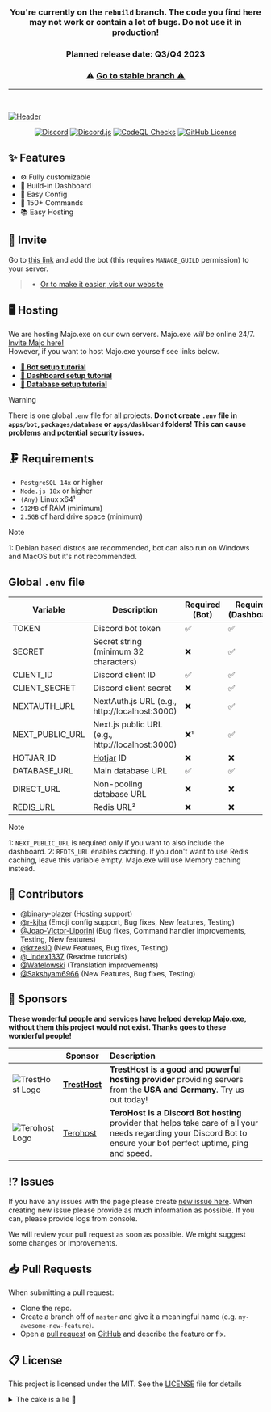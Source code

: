 <h3 align="center">You're currently on the <code>rebuild</code> branch. The code you find here may not work or contain a lot of bugs. Do not use it in production!</h3>
<h3 align="center">Planned release date: Q3/Q4 2023</h3>

<h3 align="center">⚠️ <a href="https://github.com/IgorKowalczyk/majo.exe/tree/master"/>Go to stable branch ⚠️</h3>

---

<br/>

![Header](https://user-images.githubusercontent.com/49127376/208478832-74eee443-c0fb-4691-beb6-adee42d063e3.png)

<p align="center">
 <a href="https://majoexe.xyz/server"><img src="https://img.shields.io/discord/666599184844980224?color=%234552ef&logo=discord&label=Discord&style=flat&logoColor=fff" alt="Discord" /></a>
 <a href="https://www.npmjs.com/package/discord.js"><img src="https://img.shields.io/badge/Discord.js-v14-%234552ef?style=flat&logo=npm&logoColor=fff" alt="Discord.js" /></a>
 <a href="https://majoexe.xyz/"><img src="https://img.shields.io/github/actions/workflow/status/igorkowalczyk/majo.exe/codeql-analysis.yml?branch=rebuild&style=flat&label=CodeQL&logo=github&color=%234552ef" alt="CodeQL Checks" /></a>
 <a href="https://majoexe.xyz"><img src="https://img.shields.io/github/license/igorkowalczyk/majo.exe?style=flat&;logo=github&label=License&color=%234552ef" alt="GitHub License" /></a>
</p>

## ✨ Features

- ⚙️ Fully customizable
- 🌆 Build-in Dashboard
- 📝 Easy Config
- 💯 150+ Commands
- 📚 Easy Hosting

## 🔗 Invite

Go to [this link](https://discord.com/oauth2/authorize/?permissions=4294967287&scope=bot%20applications.commands&client_id=949342410150924319) and add the bot (this requires `MANAGE_GUILD` permission) to your server.

> - [Or to make it easier, visit our website](https://beta.majoexe.xyz/)

## 🖥️ Hosting

We are hosting Majo.exe on our own servers. Majo.exe _will be_ online 24/7. [Invite Majo here!](https://beta.majoexe.xyz/api/invite)<br>
However, if you want to host Majo.exe yourself see links below.

- **[🤖 Bot setup tutorial](/apps/bot/README.md)**
- **[🔩 Dashboard setup tutorial](/apps/dashboard/README.md)**
- **[📝 Database setup tutorial](/packages/database/README.md)**

> [!WARNING]
> There is one global `.env` file for all projects. **Do not create `.env` file in `apps/bot`, `packages/database` or `apps/dashboard` folders!** **This can cause problems and potential security issues.**

## 🗜️ Requirements

- `PostgreSQL 14x` or higher
- `Node.js 18x` or higher
- `(Any)` Linux x64¹
- `512MB` of RAM (minimum)
- `2.5GB` of hard drive space (minimum)

> [!NOTE]
> 1: Debian based distros are recommended, bot can also run on Windows and MacOS but it's not recommended.

## Global `.env` file

| Variable        | Description                                      | Required (Bot) | Required (Dashboard) |
| --------------- | ------------------------------------------------ | -------------- | -------------------- |
| TOKEN           | Discord bot token                                | ✅             | ✅                   |
| SECRET          | Secret string (minimum 32 characters)            | ❌             | ✅                   |
| CLIENT_ID       | Discord client ID                                | ✅             | ✅                   |
| CLIENT_SECRET   | Discord client secret                            | ❌             | ✅                   |
| NEXTAUTH_URL    | NextAuth.js URL (e.g., http://localhost:3000)    | ❌             | ✅                   |
| NEXT_PUBLIC_URL | Next.js public URL (e.g., http://localhost:3000) | ❌¹            | ✅                   |
| HOTJAR_ID       | [Hotjar](https://hotjar.com) ID                  | ❌             | ❌                   |
| DATABASE_URL    | Main database URL                                | ✅             | ✅                   |
| DIRECT_URL      | Non-pooling database URL                         | ❌             | ❌                   |
| REDIS_URL       | Redis URL²                                       | ❌             | ❌                   |

> [!NOTE]
> 1: `NEXT_PUBLIC_URL` is required only if you want to also include the dashboard.
> 2: `REDIS_URL` enables caching. If you don't want to use Redis caching, leave this variable empty. Majo.exe will use Memory caching instead.

## 📝 Contributors

- [@binary-blazer](https://github.com/binary-blazer) (Hosting support)
- [@r-kjha](https://github.com/r-kjha) (Emoji config support, Bug fixes, New features, Testing)
- [@Joao-Victor-Liporini](https://github.com/Joao-Victor-Liporini) (Bug fixes, Command handler improvements, Testing, New features)
- [@krzesl0](https://github.com/krzesl0) (New Features, Bug fixes, Testing)
- [@\_index1337](https://github.com/index1337) (Readme tutorials)
- [@Wafelowski](https://github.com/HeavyWolfPL) (Translation improvements)
- [@Sakshyam6966](https://github.com/Sakshyam6966) (New Features, Bug fixes, Testing)

## 💝 Sponsors

**These wonderful people and services have helped develop Majo.exe, without them this project would not exist. Thanks goes to these wonderful people!**

|                                                                                                                                                             | Sponsor                                                             | Description                                                                                                                                                         |
| ----------------------------------------------------------------------------------------------------------------------------------------------------------- | ------------------------------------------------------------------- | :------------------------------------------------------------------------------------------------------------------------------------------------------------------ |
| ![TrestHost Logo](https://media.discordapp.net/attachments/1016532713173426297/1137629737334870038/tresthost.png?width=112&height=112)                      | [**TrestHost**](https://dash.tresthost.me/register?ref=majonez.exe) | **TrestHost is a good and powerful hosting provider** providing servers from the **USA and Germany**. Try us out today!                                             |
| ![Terohost Logo](https://media.discordapp.net/attachments/905722570286960650/1139902959308783677/943e2f13a56ed86da3bfd4ffcbd5094e.png?width=112&height=112) | [Terohost](https://my.terohost.com/aff.php?aff=17)                  | **TeroHost is a Discord Bot hosting** provider that helps take care of all your needs regarding your Discord Bot to ensure your bot perfect uptime, ping and speed. |

## ⁉️ Issues

If you have any issues with the page please create [new issue here](https://github.com/igorkowalczyk/majo.exe/issues). When creating new issue please provide as much information as possible. If you can, please provide logs from console.

We will review your pull request as soon as possible. We might suggest some changes or improvements.

## 📥 Pull Requests

When submitting a pull request:

- Clone the repo.
- Create a branch off of `master` and give it a meaningful name (e.g. `my-awesome-new-feature`).
- Open a [pull request](https://github.com/igorkowalczyk/majo.exe/pulls) on [GitHub](https://github.com) and describe the feature or fix.

## 📋 License

This project is licensed under the MIT. See the [LICENSE](https://github.com/igorkowalczyk/majo.exe/blob/master/license.md) file for details

<details>
 <summary>The cake is a lie 🍰</summary>

<a href="https://igorkowalczyk.dev"><img src="https://views.igorkowalczyk.vercel.app/api/badge/majo.exe?style=flat-square&color=333333&label=Repo+views" alt="Github repository views"></a>

</details>
